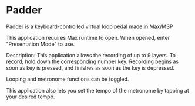 # Padder
Padder is a keyboard-controlled virtual loop pedal made in Max/MSP

This application requires Max runtime to open. When opened, enter "Presentation Mode" to use.

Description:
This application allows the recording of up to 9 layers. To record, hold down the corresponding number key. 
Recording begins as soon as key is pressed, and finishes as soon as the key is depressed.

Looping and metronome functions can be toggled.

This application also lets you set the tempo of the metronome by tapping at your desired tempo.
